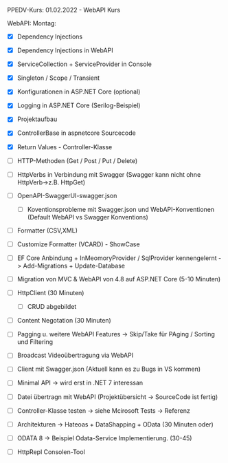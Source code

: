 PPEDV-Kurs: 01.02.2022 - WebAPI Kurs 


WebAPI:
Montag:
- [x] Dependency Injections 
- [x] Dependency Injections in WebAPI
- [x] ServiceCollection + ServiceProvider in Console 
- [x] Singleton / Scope / Transient  
- [x] Konfigurationen in ASP.NET Core (optional)
- [x] Logging in ASP.NET Core (Serilog-Beispiel)

- [x] Projektaufbau 
- [x] ControllerBase in aspnetcore Sourcecode
- [x] Return Values - Controller-Klasse
- [ ] HTTP-Methoden (Get / Post / Put / Delete)
- [ ] HttpVerbs in Verbindung mit Swagger (Swagger kann nicht ohne HttpVerb->z.B. HttpGet)

- [ ] OpenAPI-SwaggerUI-swagger.json
  - [ ] Koventionsprobleme mit Swagger.json und WebAPI-Konventionen (Default WebAPI vs Swagger Konventions)
- [ ] Formatter (CSV,XML)
- [ ] Customize Formatter (VCARD) - ShowCase 
- [ ] EF Core Anbindung + InMeomoryProvider / SqlProvider kennengelernt -> Add-Migrations + Update-Database


- [ ] Migration von MVC & WebAPI von 4.8 auf ASP.NET Core (5-10 Minuten)
- [ ] HttpClient (30 Minuten)
	- [ ] CRUD abgebildet
- [ ] Content Negotation (30 Minuten)
- [ ] Pagging u. weitere WebAPI Features -> Skip/Take für PAging / Sorting und Filtering
- [ ] Broadcast Videoübertragung via WebAPI

- [ ] Client mit Swagger.json (Aktuell kann es zu Bugs in VS kommen)
- [ ] Minimal API -> wird erst in .NET 7 interessan
- [ ] Datei übertragn mit WebAPI (Projektübersicht -> SourceCode ist fertig)
- [ ] Controller-Klasse testen -> siehe Mcirosoft Tests -> Referenz 
- [ ] Architekturen -> Hateoas + DataShapping + OData (30 Minuten oder) 
- [ ] ODATA 8 -> Beispiel Odata-Service Implementierung.  (30-45)
- [ ] HttpRepl Consolen-Tool 



